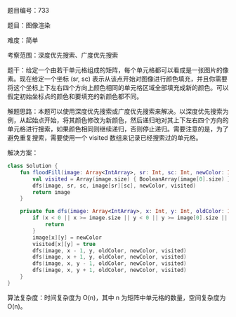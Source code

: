 题目编号：733

题目：图像渲染

难度：简单

考察范围：深度优先搜索、广度优先搜索

题干：给定一个由若干单元格组成的矩阵，每个单元格都可以看成是一张图片的像素。现在给定一个坐标 (sr, sc) 表示从该点开始对图像进行颜色填充，并且你需要将这个坐标上下左右四个方向上颜色相同的单元格区域全部填充成新的颜色。可以假定初始坐标点的颜色和要填充的新颜色都不同。 

解题思路：本题可以使用深度优先搜索或广度优先搜索来解决。以深度优先搜索为例，从起始点开始，将其颜色修改为新颜色，然后递归地对其上下左右四个方向的单元格进行搜索，如果颜色相同则继续递归，否则停止递归。需要注意的是，为了避免重复搜索，需要使用一个 visited 数组来记录已经搜索过的单元格。

解决方案：

```kotlin
class Solution {
    fun floodFill(image: Array<IntArray>, sr: Int, sc: Int, newColor: Int): Array<IntArray> {
        val visited = Array(image.size) { BooleanArray(image[0].size) }
        dfs(image, sr, sc, image[sr][sc], newColor, visited)
        return image
    }

    private fun dfs(image: Array<IntArray>, x: Int, y: Int, oldColor: Int, newColor: Int, visited: Array<BooleanArray>) {
        if (x < 0 || x >= image.size || y < 0 || y >= image[0].size || visited[x][y] || image[x][y] != oldColor) {
            return
        }
        image[x][y] = newColor
        visited[x][y] = true
        dfs(image, x - 1, y, oldColor, newColor, visited)
        dfs(image, x + 1, y, oldColor, newColor, visited)
        dfs(image, x, y - 1, oldColor, newColor, visited)
        dfs(image, x, y + 1, oldColor, newColor, visited)
    }
}
```

算法复杂度：时间复杂度为 O(n)，其中 n 为矩阵中单元格的数量，空间复杂度为 O(n)。